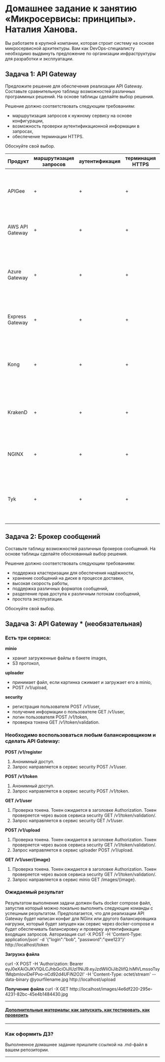 
# Домашнее задание к занятию «Микросервисы: принципы». Наталия Ханова.

Вы работаете в крупной компании, которая строит систему на основе микросервисной архитектуры.
Вам как DevOps-специалисту необходимо выдвинуть предложение по организации инфраструктуры для разработки и эксплуатации.

## Задача 1: API Gateway 

Предложите решение для обеспечения реализации API Gateway. Составьте сравнительную таблицу возможностей различных программных решений. На основе таблицы сделайте выбор решения.

Решение должно соответствовать следующим требованиям:
- маршрутизация запросов к нужному сервису на основе конфигурации,
- возможность проверки аутентификационной информации в запросах,
- обеспечение терминации HTTPS.

Обоснуйте свой выбор.

| Продукт         | маршрутизация<br>запросов | аутентификация | терминация<br>HTTPS | распространение         | развертывание                                                                                                               | доступность<br>в России                                                                               |
|-----------------|---------------------------|----------------|---------------------|-------------------------|-----------------------------------------------------------------------------------------------------------------------------|------------------------------------------------------------------------------------------------------|
| APIGee          | +                         | +              | +                   | Commercial              | сложное гибридное, требует Kubernetes и интеграции с Google Cloud Platform                                                   | поддержка прекращена, новые подключения недоступны                                                  |
| AWS API Gateway | +                         | +              | +                   | Commercial              | простое, конфигурирование через AWS Console, работает только в AWS                                                            | поддержка прекращена                                                                                 |
| Azure Gateway   | +                         | +              | +                   | Commercial              | требует настройки Azure-аккаунта, облачная и self-hosted версии                                                              | доступен с перебоями, периодическая недоступность Azure Portal, ограничено подключение новых продуктов |
| Express Gateway | +                         | +              | +                   | Opensource              | легкое Node.js приложение, быстрый запуск, минимум настроек                                                                  | без ограничений                                                                                      |
| Kong            | +                         | +              | +                   | Opensource + Commercial | легкое развертывание, официальные docker-образы, возможность работы без БД (но БД потребуется для хранения конфигурации)     | без ограничений                                                                                      |
| KrakenD         | +                         | +              | +                   | Opensource + Commercial | один исполняемый бинарный файл, также доступно развертывание через Docker                                                     | без ограничений                                                                                      |
| NGINX           | +                         | +              | +                   | Opensource + Commercial | простое развертывание базовой конфигурации, более сложные решения требуют доп. настройки                                       | Open Source доступен, поддержка платной версии прекращена                                           |
| Tyk             | +                         | +              | +                   | Opensource + Commercial | несколько компонентов (Gateway, Redis, Dashboard, MongoDB), сложное развертывание                                             | без ограничений                                                                                      |
                                                                                 |


## Задача 2: Брокер сообщений

Составьте таблицу возможностей различных брокеров сообщений. На основе таблицы сделайте обоснованный выбор решения.

Решение должно соответствовать следующим требованиям:
- поддержка кластеризации для обеспечения надёжности,
- хранение сообщений на диске в процессе доставки,
- высокая скорость работы,
- поддержка различных форматов сообщений,
- разделение прав доступа к различным потокам сообщений,
- простота эксплуатации.

Обоснуйте свой выбор.

## Задача 3: API Gateway * (необязательная)

### Есть три сервиса:

**minio**
- хранит загруженные файлы в бакете images,
- S3 протокол,

**uploader**
- принимает файл, если картинка сжимает и загружает его в minio,
- POST /v1/upload,

**security**
- регистрация пользователя POST /v1/user,
- получение информации о пользователе GET /v1/user,
- логин пользователя POST /v1/token,
- проверка токена GET /v1/token/validation.

### Необходимо воспользоваться любым балансировщиком и сделать API Gateway:

**POST /v1/register**
1. Анонимный доступ.
2. Запрос направляется в сервис security POST /v1/user.

**POST /v1/token**
1. Анонимный доступ.
2. Запрос направляется в сервис security POST /v1/token.

**GET /v1/user**
1. Проверка токена. Токен ожидается в заголовке Authorization. Токен проверяется через вызов сервиса security GET /v1/token/validation/.
2. Запрос направляется в сервис security GET /v1/user.

**POST /v1/upload**
1. Проверка токена. Токен ожидается в заголовке Authorization. Токен проверяется через вызов сервиса security GET /v1/token/validation/.
2. Запрос направляется в сервис uploader POST /v1/upload.

**GET /v1/user/{image}**
1. Проверка токена. Токен ожидается в заголовке Authorization. Токен проверяется через вызов сервиса security GET /v1/token/validation/.
2. Запрос направляется в сервис minio GET /images/{image}.

### Ожидаемый результат

Результатом выполнения задачи должен быть docker compose файл, запустив который можно локально выполнить следующие команды с успешным результатом.
Предполагается, что для реализации API Gateway будет написан конфиг для NGinx или другого балансировщика нагрузки, который будет запущен как сервис через docker-compose и будет обеспечивать балансировку и проверку аутентификации входящих запросов.
Авторизация
curl -X POST -H 'Content-Type: application/json' -d '{"login":"bob", "password":"qwe123"}' http://localhost/token

**Загрузка файла**

curl -X POST -H 'Authorization: Bearer eyJ0eXAiOiJKV1QiLCJhbGciOiJIUzI1NiJ9.eyJzdWIiOiJib2IifQ.hiMVLmssoTsy1MqbmIoviDeFPvo-nCd92d4UFiN2O2I' -H 'Content-Type: octet/stream' --data-binary @yourfilename.jpg http://localhost/upload

**Получение файла**
curl -X GET http://localhost/images/4e6df220-295e-4231-82bc-45e4b1484430.jpg

---

#### [Дополнительные материалы: как запускать, как тестировать, как проверить](https://github.com/netology-code/devkub-homeworks/tree/main/11-microservices-02-principles)

---

### Как оформить ДЗ?

Выполненное домашнее задание пришлите ссылкой на .md-файл в вашем репозитории.

---
